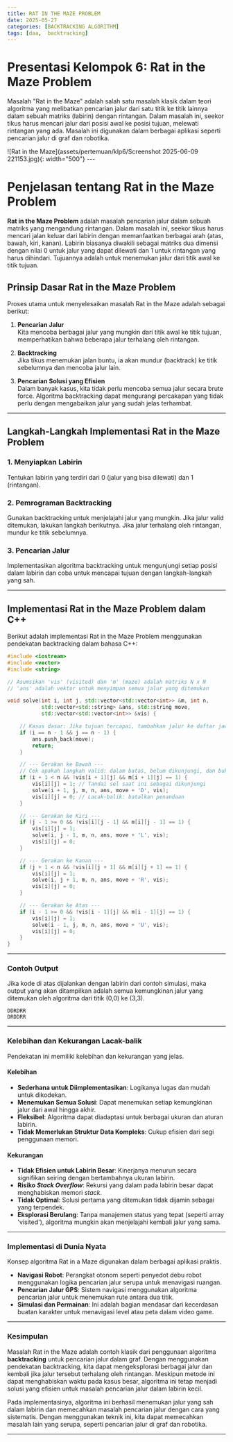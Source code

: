 ```yaml
---
title: RAT IN THE MAZE PROBLEM
date: 2025-05-27
categories: [BACKTRACKING ALGORITHM]
tags: [daa,  backtracking]
---
```


# Presentasi Kelompok 6: Rat in the Maze Problem

Masalah "Rat in the Maze" adalah salah satu masalah klasik dalam teori algoritma yang melibatkan pencarian jalur dari satu titik ke titik lainnya dalam sebuah matriks (labirin) dengan rintangan. Dalam masalah ini, seekor tikus harus mencari jalur dari posisi awal ke posisi tujuan, melewati rintangan yang ada. Masalah ini digunakan dalam berbagai aplikasi seperti pencarian jalur di graf dan robotika.

![Rat in the Maze](assets/pertemuan/klp6/Screenshot 2025-06-09 221153.jpg){: width="500"}
_---_

# Penjelasan tentang Rat in the Maze Problem

**Rat in the Maze Problem** adalah masalah pencarian jalur dalam sebuah matriks yang mengandung rintangan. Dalam masalah ini, seekor tikus harus mencari jalan keluar dari labirin dengan memanfaatkan berbagai arah (atas, bawah, kiri, kanan). Labirin biasanya diwakili sebagai matriks dua dimensi dengan nilai 0 untuk jalur yang dapat dilewati dan 1 untuk rintangan yang harus dihindari. Tujuannya adalah untuk menemukan jalur dari titik awal ke titik tujuan.

## Prinsip Dasar Rat in the Maze Problem

Proses utama untuk menyelesaikan masalah Rat in the Maze adalah sebagai berikut:

1. **Pencarian Jalur**  
   Kita mencoba berbagai jalur yang mungkin dari titik awal ke titik tujuan, memperhatikan bahwa beberapa jalur terhalang oleh rintangan.

2. **Backtracking**  
   Jika tikus menemukan jalan buntu, ia akan mundur (backtrack) ke titik sebelumnya dan mencoba jalur lain.

3. **Pencarian Solusi yang Efisien**  
   Dalam banyak kasus, kita tidak perlu mencoba semua jalur secara brute force. Algoritma backtracking dapat mengurangi percakapan yang tidak perlu dengan mengabaikan jalur yang sudah jelas terhambat.

---

## Langkah-Langkah Implementasi Rat in the Maze Problem

### 1. Menyiapkan Labirin
Tentukan labirin yang terdiri dari 0 (jalur yang bisa dilewati) dan 1 (rintangan).

### 2. Pemrograman Backtracking
Gunakan backtracking untuk menjelajahi jalur yang mungkin. Jika jalur valid ditemukan, lakukan langkah berikutnya. Jika jalur terhalang oleh rintangan, mundur ke titik sebelumnya.

### 3. Pencarian Jalur
Implementasikan algoritma backtracking untuk mengunjungi setiap posisi dalam labirin dan coba untuk mencapai tujuan dengan langkah-langkah yang sah.

---

## Implementasi Rat in the Maze Problem dalam C++

Berikut adalah implementasi Rat in the Maze Problem menggunakan pendekatan backtracking dalam bahasa C++:

```cpp
#include <iostream>
#include <vector>
#include <string>

// Asumsikan 'vis' (visited) dan 'm' (maze) adalah matriks N x N
// 'ans' adalah vektor untuk menyimpan semua jalur yang ditemukan

void solve(int i, int j, std::vector<std::vector<int>> &m, int n, 
           std::vector<std::string> &ans, std::string move, 
           std::vector<std::vector<int>> &vis) {

    // Kasus dasar: Jika tujuan tercapai, tambahkan jalur ke daftar jawaban dan kembali
    if (i == n - 1 && j == n - 1) {
        ans.push_back(move);
        return;
    }

    // --- Gerakan ke Bawah ---
    // Cek apakah langkah valid: dalam batas, belum dikunjungi, dan bukan tembok (m[i+1][j] == 1)
    if (i + 1 < n && !vis[i + 1][j] && m[i + 1][j] == 1) {
        vis[i][j] = 1; // Tandai sel saat ini sebagai dikunjungi
        solve(i + 1, j, m, n, ans, move + 'D', vis);
        vis[i][j] = 0; // Lacak-balik: batalkan penandaan
    }

    // --- Gerakan ke Kiri ---
    if (j - 1 >= 0 && !vis[i][j - 1] && m[i][j - 1] == 1) {
        vis[i][j] = 1;
        solve(i, j - 1, m, n, ans, move + 'L', vis);
        vis[i][j] = 0;
    }

    // --- Gerakan ke Kanan ---
    if (j + 1 < n && !vis[i][j + 1] && m[i][j + 1] == 1) {
        vis[i][j] = 1;
        solve(i, j + 1, m, n, ans, move + 'R', vis);
        vis[i][j] = 0;
    }

    // --- Gerakan ke Atas ---
    if (i - 1 >= 0 && !vis[i - 1][j] && m[i - 1][j] == 1) {
        vis[i][j] = 1;
        solve(i - 1, j, m, n, ans, move + 'U', vis);
        vis[i][j] = 0;
    }
}
```

***

### Contoh Output

Jika kode di atas dijalankan dengan labirin dari contoh simulasi, maka output yang akan ditampilkan adalah semua kemungkinan jalur yang ditemukan oleh algoritma dari titik (0,0) ke (3,3).

```
DDRDRR
DRDDRR
```

***

### Kelebihan dan Kekurangan Lacak-balik

Pendekatan ini memiliki kelebihan dan kekurangan yang jelas.

#### **Kelebihan** 
* **Sederhana untuk Diimplementasikan**: Logikanya lugas dan mudah untuk dikodekan.
* **Menemukan Semua Solusi**: Dapat menemukan setiap kemungkinan jalur dari awal hingga akhir.
* **Fleksibel**: Algoritma dapat diadaptasi untuk berbagai ukuran dan aturan labirin.
* **Tidak Memerlukan Struktur Data Kompleks**: Cukup efisien dari segi penggunaan memori.

#### **Kekurangan** 
* **Tidak Efisien untuk Labirin Besar**: Kinerjanya menurun secara signifikan seiring dengan bertambahnya ukuran labirin.
* **Risiko *Stack Overflow***: Rekursi yang dalam pada labirin besar dapat menghabiskan memori *stack*.
* **Tidak Optimal**: Solusi pertama yang ditemukan tidak dijamin sebagai yang terpendek.
* **Eksplorasi Berulang**: Tanpa manajemen status yang tepat (seperti array 'visited'), algoritma mungkin akan menjelajahi kembali jalur yang sama.

***

### Implementasi di Dunia Nyata

Konsep algoritma Rat in a Maze digunakan dalam berbagai aplikasi praktis.

* **Navigasi Robot**: Perangkat otonom seperti penyedot debu robot menggunakan logika pencarian jalur serupa untuk menavigasi ruangan.
* **Pencarian Jalur GPS**: Sistem navigasi menggunakan algoritma pencarian jalur untuk menemukan rute antara dua titik.
* **Simulasi dan Permainan**: Ini adalah bagian mendasar dari kecerdasan buatan karakter untuk menavigasi level atau peta dalam video game.

***

### Kesimpulan

Masalah Rat in the Maze adalah contoh klasik dari penggunaan algoritma **backtracking** untuk pencarian jalur dalam graf. Dengan menggunakan pendekatan backtracking, kita dapat mengeksplorasi berbagai jalur dan kembali jika jalur tersebut terhalang oleh rintangan. Meskipun metode ini dapat menghabiskan waktu pada kasus besar, algoritma ini tetap menjadi solusi yang efisien untuk masalah pencarian jalur dalam labirin kecil.

Pada implementasinya, algoritma ini berhasil menemukan jalur yang sah dalam labirin dan memecahkan masalah pencarian jalur dengan cara yang sistematis. Dengan menggunakan teknik ini, kita dapat memecahkan masalah lain yang serupa, seperti pencarian jalur di graf dan robotika.

---